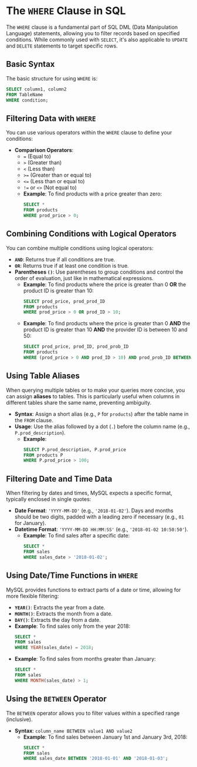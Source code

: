 # The `WHERE` Clause in SQL

The `WHERE` clause is a fundamental part of SQL DML (Data Manipulation Language) statements, allowing you to filter records based on specified conditions. While commonly used with `SELECT`, it's also applicable to `UPDATE` and `DELETE` statements to target specific rows.

## Basic Syntax

The basic structure for using `WHERE` is:

```sql
SELECT column1, column2
FROM TableName
WHERE condition;
```

## Filtering Data with `WHERE`

You can use various operators within the `WHERE` clause to define your conditions:

- **Comparison Operators**:
  - `=` (Equal to)
  - `>` (Greater than)
  - `<` (Less than)
  - `>=` (Greater than or equal to)
  - `<=` (Less than or equal to)
  - `!=` or `<>` (Not equal to)
  - **Example**: To find products with a price greater than zero:
    ```sql
    SELECT *
    FROM products
    WHERE prod_price > 0;
    ```

## Combining Conditions with Logical Operators

You can combine multiple conditions using logical operators:

- **`AND`**: Returns true if all conditions are true.
- **`OR`**: Returns true if at least one condition is true.
- **Parentheses `()`**: Use parentheses to group conditions and control the order of evaluation, just like in mathematical expressions.
  - **Example**: To find products where the price is greater than 0 **OR** the product ID is greater than 10:
    ```sql
    SELECT prod_price, prod_prod_ID
    FROM products
    WHERE prod_price > 0 OR prod_ID > 10;
    ```
  - **Example**: To find products where the price is greater than 0 **AND** the product ID is greater than 10 **AND** the provider ID is between 10 and 50:
    ```sql
    SELECT prod_price, prod_ID, prod_prob_ID
    FROM products
    WHERE (prod_price > 0 AND prod_ID > 10) AND prod_prob_ID BETWEEN 10 AND 50;
    ```

## Using Table Aliases

When querying multiple tables or to make your queries more concise, you can assign **aliases** to tables. This is particularly useful when columns in different tables share the same name, preventing ambiguity.

- **Syntax**: Assign a short alias (e.g., `P` for `products`) after the table name in the `FROM` clause.
- **Usage**: Use the alias followed by a dot (`.`) before the column name (e.g., `P.prod_description`).
  - **Example**:
    ```sql
    SELECT P.prod_description, P.prod_price
    FROM products P
    WHERE P.prod_price > 100;
    ```

## Filtering Date and Time Data

When filtering by dates and times, MySQL expects a specific format, typically enclosed in single quotes:

- **Date Format**: `'YYYY-MM-DD'` (e.g., `'2018-01-02'`). Days and months should be two digits, padded with a leading zero if necessary (e.g., `01` for January).
- **Datetime Format**: `'YYYY-MM-DD HH:MM:SS'` (e.g., `'2018-01-02 10:50:50'`).
  - **Example**: To find sales after a specific date:
    ```sql
    SELECT *
    FROM sales
    WHERE sales_date > '2018-01-02';
    ```

## Using Date/Time Functions in `WHERE`

MySQL provides functions to extract parts of a date or time, allowing for more flexible filtering:

- **`YEAR()`**: Extracts the year from a date.
- **`MONTH()`**: Extracts the month from a date.
- **`DAY()`**: Extracts the day from a date.
- **Example**: To find sales only from the year 2018:
  ```sql
  SELECT *
  FROM sales
  WHERE YEAR(sales_date) = 2018;
  ```
- **Example**: To find sales from months greater than January:
  ```sql
  SELECT *
  FROM sales
  WHERE MONTH(sales_date) > 1;
  ```

## Using the `BETWEEN` Operator

The `BETWEEN` operator allows you to filter values within a specified range (inclusive).

- **Syntax**: `column_name BETWEEN value1 AND value2`
  - **Example**: To find sales between January 1st and January 3rd, 2018:
    ```sql
    SELECT *
    FROM sales
    WHERE sales_date BETWEEN '2018-01-01' AND '2018-01-03';
    ```
